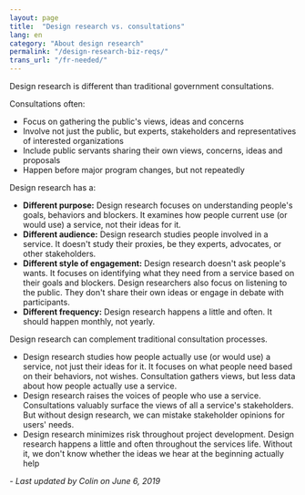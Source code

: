 ```yaml
---
layout: page
title:  "Design research vs. consultations"
lang: en
category: "About design research"
permalink: "/design-research-biz-reqs/"
trans_url: "/fr-needed/"
---
```


Design research is different than traditional government consultations.

Consultations often:
* Focus on gathering the public's views, ideas and concerns
* Involve not just the public, but experts, stakeholders and representatives of interested organizations
* Include public servants sharing their own views, concerns, ideas and proposals
* Happen before major program changes, but not repeatedly

Design research has a:
* **Different purpose:** Design research focuses on understanding people's goals, behaviors and blockers. It examines how people current use (or would use) a service, not their ideas for it.
* **Different audience:** Design research studies people involved in a service. It doesn't study their proxies, be they experts, advocates, or other stakeholders.
* **Different style of engagement:** Design research doesn't ask people's wants. It focuses on identifying what they need from a service based on their goals and blockers. Design researchers also focus on listening to the public. They don't share their own ideas or engage in debate with participants.
* **Different frequency:** Design research happens a little and often. It should happen monthly, not yearly.

Design research can complement traditional consultation processes.
* Design research studies how people actually use (or would use) a service, not just their ideas for it. It focuses on what people need based on their behaviors, not wishes. Consultation  gathers views, but less data about how people actually use a service.
* Design research raises the voices of people who use a service. Consultations valuably surface the views of all a service's stakeholders. But without design research, we can mistake stakeholder opinions for users' needs.
* Design research minimizes risk throughout project development. Design research happens a little and often throughout the services life. Without it, we don't know whether the ideas we hear at the beginning actually help

_- Last updated by Colin on June 6, 2019_
